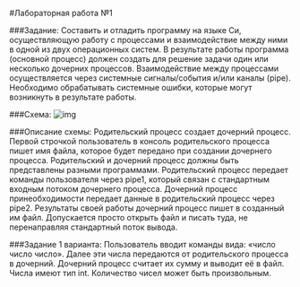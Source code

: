 #Лабораторная работа №1

###Задание:
Составить и отладить программу на языке Си, осуществляющую работу с процессами и
взаимодействие между ними в одной из двух операционных систем. В результате работы
программа (основной процесс) должен создать для решение задачи один или несколько
дочерних процессов. Взаимодействие между процессами осуществляется через системные
сигналы/события и/или каналы (pipe).
Необходимо обрабатывать системные ошибки, которые могут возникнуть в результате работы.

###Cхема:
![img](/doc/task_v1.png)

###Описание схемы:
Родительский процесс создает дочерний процесс. Первой строчкой пользователь в консоль
родительского процесса пишет имя файла, которое будет передано при создании дочернего
процесса. Родительский и дочерний процесс должны быть представлены разными программами.
Родительский процесс передает команды пользователя через pipe1, который связан с
стандартным входным потоком дочернего процесса. Дочерний процесс принеобходимости
передает данные в родительский процесс через pipe2. Результаты своей работы дочерний
процесс пишет в созданный им файл. Допускается просто открыть файл и писать туда, не
перенаправляя стандартный поток вывода.

###Задание 1 варианта:
Пользователь вводит команды вида: «число число число<endline>». Далее эти числа
передаются от родительского процесса в дочерний. Дочерний процесс считает их сумму и
выводит её в файл. Числа имеют тип int. Количество чисел может быть произвольным.
